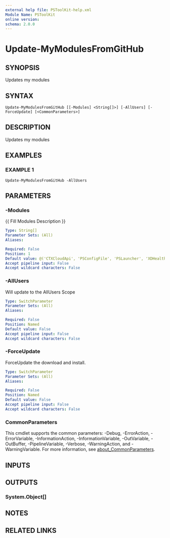 ```yaml
---
external help file: PSToolKit-help.xml
Module Name: PSToolKit
online version:
schema: 2.0.0
---
```


# Update-MyModulesFromGitHub

## SYNOPSIS
Updates my modules

## SYNTAX

```
Update-MyModulesFromGitHub [[-Modules] <String[]>] [-AllUsers] [-ForceUpdate] [<CommonParameters>]
```

## DESCRIPTION
Updates my modules

## EXAMPLES

### EXAMPLE 1
```
Update-MyModulesFromGitHub -AllUsers
```

## PARAMETERS

### -Modules
{{ Fill Modules Description }}

```yaml
Type: String[]
Parameter Sets: (All)
Aliases:

Required: False
Position: 1
Default value: @('CTXCloudApi', 'PSConfigFile', 'PSLauncher', 'XDHealthCheck', 'PSSysTray', 'PWSHModule', 'PSToolkit')
Accept pipeline input: False
Accept wildcard characters: False
```

### -AllUsers
Will update to the AllUsers Scope

```yaml
Type: SwitchParameter
Parameter Sets: (All)
Aliases:

Required: False
Position: Named
Default value: False
Accept pipeline input: False
Accept wildcard characters: False
```

### -ForceUpdate
ForceUpdate the download and install.

```yaml
Type: SwitchParameter
Parameter Sets: (All)
Aliases:

Required: False
Position: Named
Default value: False
Accept pipeline input: False
Accept wildcard characters: False
```

### CommonParameters
This cmdlet supports the common parameters: -Debug, -ErrorAction, -ErrorVariable, -InformationAction, -InformationVariable, -OutVariable, -OutBuffer, -PipelineVariable, -Verbose, -WarningAction, and -WarningVariable. For more information, see [about_CommonParameters](http://go.microsoft.com/fwlink/?LinkID=113216).

## INPUTS

## OUTPUTS

### System.Object[]
## NOTES

## RELATED LINKS
